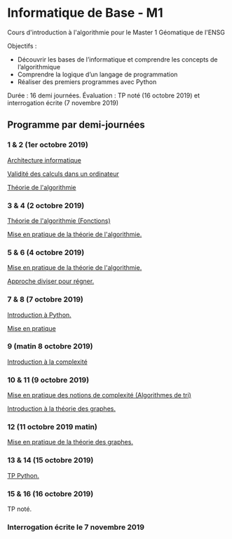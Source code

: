 # Informatique de Base - M1
Cours d'introduction à l'algorithmie pour le Master 1 Géomatique de l'ENSG

Objectifs :
+ Découvrir les bases de l’informatique et comprendre les concepts de l’algorithmique
+ Comprendre la logique d’un langage de programmation
+ Réaliser des premiers programmes avec Python

Durée : 16 demi journées.
Évaluation : TP noté (16 octobre 2019) et interrogation écrite (7 novembre 2019)

## Programme par demi-journées

### 1 & 2 (1er octobre 2019)
[Architecture informatique](2019_Architecture_informatique_M1.md)

[Validité des calculs dans un ordinateur](2019_Validite_logiciel_numerique_M1.md)

[Théorie de l'algorithmie](2019_Algorithmie_M1.md)

### 3 & 4 (2 octobre 2019)
[Théorie de l'algorithmie (Fonctions)](2019_Algorithmie_M1.md#les-fonctions)

[Mise en pratique de la théorie de l'algorithmie.](exercices_algo.md)

### 5 & 6 (4 octobre 2019)
[Mise en pratique de la théorie de l'algorithmie.](exercices_algo.md#nombre-mystère-jeu-de-plus-ou-moins)

[Approche diviser pour régner.](diviser_pour_regner.md)

### 7 & 8 (7 octobre 2019)
[Introduction à Python.](intro_python.md)

[Mise en pratique](exercices_algo.md)

### 9 (matin 8 octobre 2019)
[Introduction à la complexité](2019_Validite_logiciel_numerique_M1.md#complexité-en-algorithmie)

### 10 & 11 (9 octobre 2019)
[Mise en pratique des notions de complexité (Algorithmes de tri)](2019_Validite_logiciel_numerique_M1.md#application--comparaison-de-divers-algorithmes-de-tri)

[Introduction à la théorie des graphes.](intro_tdg.md)

### 12 (11 octobre 2019 matin)
[Mise en pratique de la théorie des graphes.](exercices_tdg.md)

### 13 & 14 (15 octobre 2019)
[TP Python.](exercices_python.md)

### 15 & 16 (16 octobre 2019)
TP noté.

### Interrogation écrite le 7 novembre 2019
